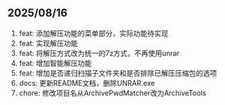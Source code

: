 ## 2025/08/16

1. feat: 添加解压功能的菜单部分，实际功能待实现
2. feat: 实现解压功能
3. feat: 将解压方式改为统一的7z方式，不再使用unrar
4. feat: 增加智能解压功能
5. feat: 增加是否递归扫描子文件夹和是否排除已解压压缩包的选项
6. docs: 更新README文档，删除UNRAR.exe
7. chore: 修改项目名从ArchivePwdMatcher改为ArchiveTools
